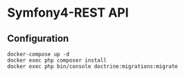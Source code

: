 
# Symfony4-REST API

## Configuration

```
docker-compose up -d
docker exec php composer install
docker exec php bin/console doctrine:migrations:migrate
```
